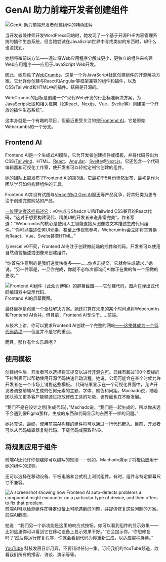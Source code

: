 # GenAI 助力前端开发者创建组件

![GenAI 助力前端开发者创建组件的特色图片](https://cdn.thenewstack.io/media/2025/01/674ff385-frontendwebdevelopment-1024x683.jpg)

当开发者兼律师开发WordPress网站时，她发现了一个基于开源PHP内容管理系统的插件生态系统，但当她尝试在JavaScript世界中寻找类似的东西时，却什么也没找到。

她想将微前端方法——通过将Web应用程序分解成更小、更独立的组件来构建Web应用程序——应用于JavaScript Web开发。

因此，她启动了[WebCrumbs](https://github.com/webcrumbs-community/webcrumbs)，这是一个为JavaScript社区创建组件的开源解决方案。它允许你创建与React和Angular等框架兼容的组件和插件，以及CSS/Tailwind和HTML中的插件。结果是开源的。

WebCrumbs的目标是创建一个“现代Web开发的行业标准解决方案，为JavaScript社区和相关框架（如React、Nextjs、Vue、Svelte等）创建第一个开放的插件生态系统”。

这本身就是一个有趣的项目，但最近更受关注的是[Frontend AI](https://tools.webcrumbs.org/frontend-ai)，它是原始Webcrumbs的一个分支。

## Frontend AI

Frontend AI是一个生成式AI模型，它为开发者创建插件或模板，并将代码导出为CSS/[Tailwind](https://thenewstack.io/tailwind-css-for-developers-style-without-using-css-code/)、HTML、[React](https://thenewstack.io/new-york-public-library-on-choosing-react-to-rebuild-website/)、[Angular](https://thenewstack.io/angular-shares-potential-ideas-for-2025-improvements/)、[Svelte](https://thenewstack.io/youll-write-less-code-with-svelte-5-0-promises-rich-harris/)或[Next.js](https://thenewstack.io/next-js-canary-supports-partial-pre-rendering-for-faster-sites/)。它还包含一个代码编辑器和可视化工作室，使开发者可以轻松定制它创建的组件。

她的团队上周发布了Frontend AI的第3版。它最初于5月份悄然发布，最初是作为团队学习如何构建组件的工具。

Frontend AI并没有试图与[Vercel的v0 Gen AI聊天](https://v0.dev/)等产品竞争，将其归类为更专注于创建完整网站的产品。

[一位评论者这样描述它](https://hackernoon.com/should-you-try-v0-webcrumbs-or-both)：v0生成与Shadcn UI和Tailwind CSS兼容的React代码，“这对于想要构建现代、精美UI的开发者来说非常完美”。作者写道：“Webcrumbs的核心是使用人工智能直接从图像或文本描述生成代码组件。”“你可以描述任何UI元素，甚至上传视觉参考，Webcrumbs会立即将其转换为React、Vue、Svelte甚至HTML。”

与Vercel v0不同，Frontend AI专注于创建微前端的插件和代码。开发者可以使用自然语言描述或图像来创建组件。

“你首先注意到的是我们速度快得多——……你点击提交，它就会生成请求，”她说。“另一件事是，一旦你完成，你就不必每次都询问AI你正在做的每一个细微的更改。”

![Frontend AI组件（此处为博客）的屏幕截图——它创建代码，图片在弹出式代码编辑器中显示代码。](https://cdn.thenewstack.io/media/2025/01/897c59ed-frontendai.png)
Frontend AI的屏幕截图。

最终目标是创建一个全栈解决方案。她还打算在未来的某个时间点将Webcrumbs和Frontend AI合并。但目前，Frontend AI专注于……前端。

从技术上讲，你可以要求Frontend AI创建一个完整的网站[——这使其成为一个低代码选项](https://thenewstack.io/terraform-cloud-now-offers-less-code-and-no-code-options/)——但这并不是它的重点。

而且，那样有什么乐趣呢？

## 使用模板

创建组件后，开发者可以选择将其提交以进行[开源许可](https://thenewstack.io/how-do-open-source-licenses-work-the-ultimate-guide/)。已经有超过100个模板的下拉列表可以帮助使用开源代码快速启动流程。她说，公司可能会在某个时候允许开发者在一个市场上销售这些模板。
代码结果显示在一个可视化界面中，允许开发者调整前端AI生成的任何元素的主题、字体、颜色和间距。Machado说，随着团队添加更多客户能够通过拖放修改工具的功能，该界面也在不断发展。

“我们不是在设计之后[生成代码]，”Machado说。“我们是一起生成的，所以你永远不会遇到像Figma那样，生成的东西和代码显示的东西不一样的问题。”

她补充说，最终，使用前端AI构建的组件将可以通过一行代码嵌入。目前，开发者可以从代码编辑器复制代码、下载代码或获取PNG。

## 将规则应用于组件
前端AI还允许你创建你可以编写的规则——例如，Machado演示了将橙色应用于她的组件的规则。

还可以选择在移动设备、平板电脑和台式机上测试组件。有时，组件与特定屏幕尺寸不兼容。

![A screenshot showing how Frontend AI auto-detects problems a component might encounter on a particular type of device, and then offers to fix that problem.](https://cdn.thenewstack.io/media/2025/01/c6882626-runthefixfrontendai.png)
前端AI可以检测组件在特定设备上可能遇到的问题，并提供修复这些问题的方案。前端AI截图。

她说：“我们另一个新功能是这里的响应式按钮，你可以看到组件的显示效果——比如这里你可以看到它在移动设备上显示效果不好。”“它会提示你，‘你想修复吗？’然后你运行修复程序，你就会看到代码为你重新生成，以适应那种屏幕。”

[YouTube](https://youtube.com/thenewstack?sub_confirmation=1) 科技发展日新月异，不要错过任何一集。订阅我们的YouTube频道，收看我们所有的播客、访谈、演示等等。